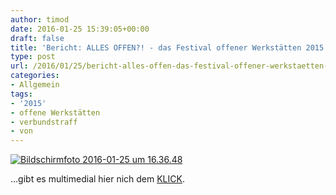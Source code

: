 ```yaml
---
author: timod
date: 2016-01-25 15:39:05+00:00
draft: false
title: 'Bericht: ALLES OFFEN?! - das Festival offener Werkstätten 2015'
type: post
url: /2016/01/25/bericht-alles-offen-das-festival-offener-werkstaetten-2015/
categories:
- Allgemein
tags:
- '2015'
- offene Werkstätten
- verbundstraff
- von
---
```


[![Bildschirmfoto 2016-01-25 um 16.36.48](https://www.fablab-neckar-alb.org/wp-content/uploads/2016/01/Bildschirmfoto-2016-01-25-um-16.36.48.png)
](http://vow.pageflow.io/alles-offen#31948)

...gibt es multimedial hier nich dem [KLICK](http://vow.pageflow.io/alles-offen#31948).
